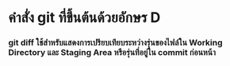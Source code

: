 # คำสั่ง git ที่ขึ้นต้นด้วยอักษร D
### git diff ใช้สำหรับแสดงการเปรียบเทียบระหว่างรุ่นของไฟล์ใน Working Directory และ Staging Area หรือรุ่นที่อยู่ใน commit ก่อนหน้า
